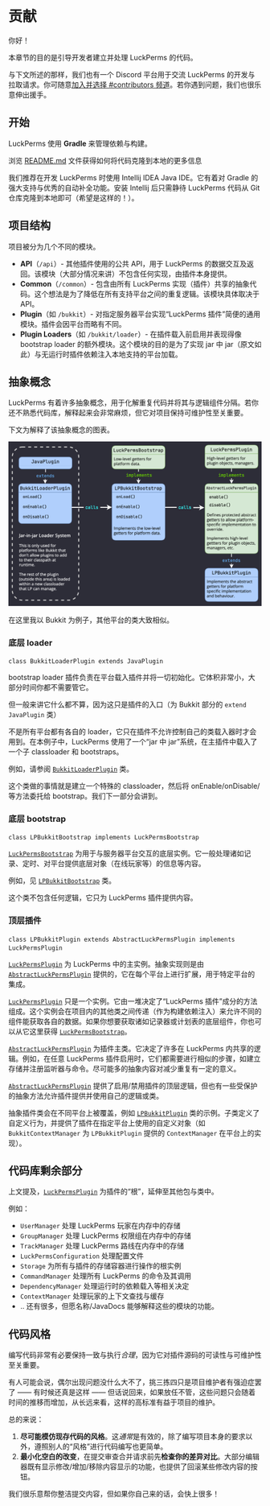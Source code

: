 # 贡献

你好！

本章节的目的是引导开发者建立并处理 LuckPerms 的代码。

与下文所述的那样，我们也有一个 Discord 平台用于交流 LuckPerms 的开发与拉取请求。你可随意[加入并选择 #contributors 频道](https://discord.gg/luckperms)。若你遇到问题，我们也很乐意伸出援手。

## 开始

LuckPerms 使用 **Gradle** 来管理依赖与构建。

浏览 [README.md](https://github.com/LuckPerms/LuckPerms/blob/master/README.md) 文件获得如何将代码克隆到本地的更多信息

我们推荐在开发 LuckPerms 时使用 Intellij IDEA Java IDE。它有着对 Gradle 的强大支持与优秀的自动补全功能。安装 Intellij 后只需静待 LuckPerms 代码从 Git 仓库克隆到本地即可（希望是这样的！）。

## 项目结构
项目被分为几个不同的模块。

* **API**（`/api`）- 其他插件使用的公共 API，用于 LuckPerms 的数据交互及返回。该模块（大部分情况来讲）不包含任何实现，由插件本身提供。
* **Common**（`/common`）- 包含由所有 LuckPerms 实现（插件）共享的抽象代码。这个想法是为了降低在所有支持平台之间的重复逻辑。该模块具体取决于 API。
* **Plugin**（如 `/bukkit`）- 对指定服务器平台实现“LuckPerms 插件”简便的通用模块。插件会因平台而略有不同。
* **Plugin Loaders**（如 `/bukkit/loader`）- 在插件载入前启用并表现得像 bootstrap loader 的额外模块。这个模块的目的是为了实现 jar 中 jar（原文如此）与无运行时插件依赖注入本地支持的平台加载。

## 抽象概念

LuckPerms 有着许多抽象概念，用于化解重复代码并将其与逻辑组件分隔。若你还不熟悉代码库，解释起来会非常麻烦，但它对项目保持可维护性至关重要。

下文为解释了该抽象概念的图表。

![img](images/contributing-1.png)

在这里我以 Bukkit 为例子，其他平台的类大致相似。

### 底层 loader

`class BukkitLoaderPlugin extends JavaPlugin`

bootstrap loader 插件负责在平台载入插件并将一切初始化。它体积非常小，大部分时间你都不需要管它。

但一般来讲它什么都不算，因为这只是插件的入口（为 Bukkit 部分的 `extend JavaPlugin` 类）

不是所有平台都有各自的 loader，它只在插件不允许控制自己的类载入器时才会用到。在本例子中，LuckPerms 使用了一个“jar 中 jar”系统，在主插件中载入了一个子 classloader 和 bootstraps。

例如，请参阅 [`BukkitLoaderPlugin`](https://github.com/LuckPerms/LuckPerms/blob/master/bukkit/loader/src/main/java/me/lucko/luckperms/bukkit/loader/BukkitLoaderPlugin.java) 类。

这个类做的事情就是建立一个特殊的 classloader，然后将 onEnable/onDisable/等方法委托给 bootstrap。我们下一部分会讲到。

### 底层 bootstrap

`class LPBukkitBootstrap implements LuckPermsBootstrap`

[`LuckPermsBootstrap`](https://github.com/LuckPerms/LuckPerms/blob/master/common/src/main/java/me/lucko/luckperms/common/plugin/bootstrap/LuckPermsBootstrap.java) 为用于与服务器平台交互的底层实例。它一般处理诸如记录、定时、对平台提供底层对象（在线玩家等）的信息等内容。

例如，见 [`LPBukkitBootstrap`](https://github.com/LuckPerms/LuckPerms/blob/master/bukkit/src/main/java/me/lucko/luckperms/bukkit/LPBukkitBootstrap.java) 类。

这个类不包含任何逻辑，它只为 LuckPerms 插件提供内容。

### 顶层插件

`class LPBukkitPlugin extends AbstractLuckPermsPlugin implements LuckPermsPlugin`

[`LuckPermsPlugin`](https://github.com/LuckPerms/LuckPerms/blob/master/common/src/main/java/me/lucko/luckperms/common/plugin/LuckPermsPlugin.java) 为 LuckPerms 中的主实例。抽象实现则是由 [`AbstractLuckPermsPlugin`](https://github.com/LuckPerms/LuckPerms/blob/master/common/src/main/java/me/lucko/luckperms/common/plugin/AbstractLuckPermsPlugin.java) 提供的，它在每个平台上进行扩展，用于特定平台的集成。

[`LuckPermsPlugin`](https://github.com/LuckPerms/LuckPerms/blob/master/common/src/main/java/me/lucko/luckperms/common/plugin/LuckPermsPlugin.java) 只是一个实例。它由一堆决定了“LuckPerms 插件”成分的方法组成。这个实例会在项目内的其他类之间传递（作为构建依赖注入）来允许不同的组件能获取各自的数据。如果你想要获取诸如记录器或计划表的底层组件，你也可以从它这里获得 [`LuckPermsBootstrap`](https://github.com/LuckPerms/LuckPerms/blob/master/common/src/main/java/me/lucko/luckperms/common/plugin/bootstrap/LuckPermsBootstrap.java)。

[`AbstractLuckPermsPlugin`](https://github.com/LuckPerms/LuckPerms/blob/master/common/src/main/java/me/lucko/luckperms/common/plugin/AbstractLuckPermsPlugin.java) 为插件主类。它决定了许多在 LuckPerms 内共享的逻辑。例如，在任意 LuckPerms 插件启用时，它们都需要进行相似的步骤，如建立存储并注册监听器与命令。尽可能多的抽象内容对减少重复有一定的意义。

[`AbstractLuckPermsPlugin`](https://github.com/LuckPerms/LuckPerms/blob/master/common/src/main/java/me/lucko/luckperms/common/plugin/AbstractLuckPermsPlugin.java) 提供了启用/禁用插件的顶层逻辑，但也有一些受保护的抽象方法允许插件提供并使用自己的逻辑或类。

抽象插件类会在不同平台上被覆盖，例如 [`LPBukkitPlugin`](https://github.com/LuckPerms/LuckPerms/blob/master/bukkit/src/main/java/me/lucko/luckperms/bukkit/LPBukkitPlugin.java) 类的示例。子类定义了自定义行为，并提供了插件在指定平台上使用的自定义对象（如 `BukkitContextManager` 为 `LPBukkitPlugin` 提供的 `ContextManager` 在平台上的实现）。

## 代码库剩余部分

上文提及，[`LuckPermsPlugin`](https://github.com/LuckPerms/LuckPerms/blob/master/common/src/main/java/me/lucko/luckperms/common/plugin/LuckPermsPlugin.java) 为插件的“根”，延伸至其他包与类中。

例如：

* `UserManager` 处理 LuckPerms 玩家在内存中的存储
* `GroupManager` 处理 LuckPerms 权限组在内存中的存储
* `TrackManager` 处理 LuckPerms 路线在内存中的存储
* `LuckPermsConfiguration` 处理配置文件
* `Storage` 为所有与插件的存储容器进行操作的根实例
* `CommandManager` 处理所有 LuckPerms 的命令及其调用
* `DependencyManager` 处理运行时的依赖载入等相关决定
* `ContextManager` 处理玩家的上下文查找与缓存
* .. 还有很多，但愿名称/JavaDocs 能够解释这些的模块的功能。

## 代码风格

编写代码非常有必要保持一致与执行*合理*，因为它对插件源码的可读性与可维护性至关重要。

有人可能会说，偶尔出现问题没什么大不了，挑三拣四只是项目维护者有强迫症罢了 —— 有时候还真是这样 —— 但话说回来，如果放任不管，这些问题只会随着时间的推移而增加，从长远来看，这样的高标准有益于项目的维护。

总的来说：

1. **尽可能模仿现存代码的风格**。这*通常*是有效的，除了编写项目本身的要求以外，遵照别人的“风格”进行代码编写也更简单。
2. **最小化空白的改变**，在提交审查合并请求前先**检查你的差异对比**。大部分编辑器既有显示修改/增加/移除内容显示的功能，也提供了回滚某些修改内容的按钮。

我们很乐意帮你整洁提交内容，但如果你自己来的话，会快上很多！